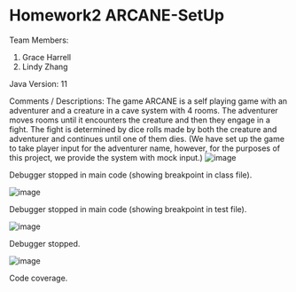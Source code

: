 # Homework2 ARCANE-SetUp

Team Members:

1. Grace Harrell
2. Lindy Zhang 

Java Version: 11

Comments / Descriptions: The game ARCANE is a self playing game with an adventurer and a creature in a cave system with 4 rooms. The adventurer moves rooms until it encounters the creature and then they engage in a fight. The fight is determined by dice rolls made by both the creature and adventurer and continues until one of them dies. (We have set up the game to take player input for the adventurer name, however, for the purposes of this project, we provide the system with mock input.)
![image](https://github.com/CSCI-4448-5448-OOAD-Spring2024/homework-2-arcane-setup-grace-harrell/assets/112991905/b78126bd-eada-4eb3-a0ab-859da30069c6)  

Debugger stopped in main code (showing breakpoint in class file).  

![image](https://github.com/CSCI-4448-5448-OOAD-Spring2024/homework-2-arcane-setup-grace-harrell/assets/112991905/9faf34b3-cf6e-4bc0-b155-cb46ce63c7fc)  

Debugger stopped in main code (showing breakpoint in test file).  

![image](https://github.com/CSCI-4448-5448-OOAD-Spring2024/homework-2-arcane-setup-grace-harrell/assets/112991905/49e115aa-a040-43ab-b821-7d4da0afc088)


Debugger stopped.  

![image](https://github.com/CSCI-4448-5448-OOAD-Spring2024/homework-2-arcane-setup-grace-harrell/assets/112991905/b5c6bae7-46ad-4cf9-b6b7-e3c4f6b1e13b)

Code coverage.

